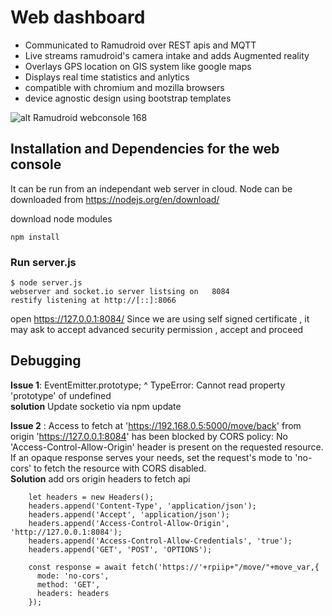 # Web dashboard 

- Communicated to Ramudroid over REST apis and MQTT
- Live streams ramudroid's camera intake and adds Augmented reality
- Overlays GPS location on GIS system like google maps 
- Displays real time statistics and anlytics 
- compatible with chromium and mozilla browsers
- device agnostic design using bootstrap templates 


![alt Ramudroid webconsole 168](https://altanaitelecom.files.wordpress.com/2016/03/screenshot-from-2016-03-19-04-28-53.png?w=728)

## Installation and Dependencies for the web console

It can be run from an independant web server in cloud. 
Node can be downloaded from https://nodejs.org/en/download/

download node modules 
```shell script
npm install
```

### Run server.js
```shell script
$ node server.js 
webserver and socket.io server listsing on   8084
restify listening at http://[::]:8066
```
open https://127.0.0.1:8084/
Since we are using self signed certificate , it may ask to accept advanced security permission , accept and proceed

## Debugging 

**Issue 1**: EventEmitter.prototype; ^ TypeError: Cannot read property 'prototype' of undefined
\
**solution** Update socketio via npm update

**Issue 2** : Access to fetch at 'https://192.168.0.5:5000/move/back' from origin 'https://127.0.0.1:8084' has been blocked by CORS policy: No 'Access-Control-Allow-Origin' header is present on the requested resource. If an opaque response serves your needs, set the request's mode to 'no-cors' to fetch the resource with CORS disabled.
\
**Solution** add ors origin headers to fetch api 
```shell script
    let headers = new Headers();
    headers.append('Content-Type', 'application/json');
    headers.append('Accept', 'application/json');
    headers.append('Access-Control-Allow-Origin', 'http://127.0.0.1:8084');
    headers.append('Access-Control-Allow-Credentials', 'true');
    headers.append('GET', 'POST', 'OPTIONS');

    const response = await fetch('https://'+rpiip+"/move/"+move_var,{
      mode: 'no-cors',
      method: 'GET',
      headers: headers
    });
```

